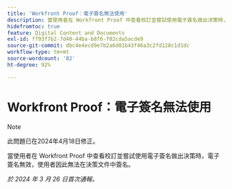 ```yaml
---
title: 'Workfront Proof：電子簽名無法使用'
description: 當使用者在 Workfront Proof 中查看校訂並嘗試使用電子簽名做出決策時，電子簽名無效，使用者因此無法在決策文件中簽名。
hidefromtoc: true
feature: Digital Content and Documents
exl-id: ff93f7b2-7d40-44ba-b8f6-f02cda5acde9
source-git-commit: dbc4e4ecd9e7b2a6d01b43f46a3c2fd128c1d1dc
workflow-type: tm+mt
source-wordcount: '82'
ht-degree: 92%

---
```


# Workfront Proof：電子簽名無法使用

>[!NOTE]
>
>此問題已在2024年4月18日修正。

<!--wf. wfp-->

當使用者在 Workfront Proof 中查看校訂並嘗試使用電子簽名做出決策時，電子簽名無效，使用者因此無法在決策文件中簽名。

_於 2024 年 3 月 26 日首次通報。_
